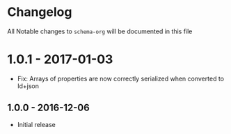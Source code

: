 # Changelog

All Notable changes to `schema-org` will be documented in this file

# 1.0.1 - 2017-01-03
- Fix: Arrays of properties are now correctly serialized when converted to ld+json

## 1.0.0 - 2016-12-06
- Initial release

